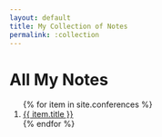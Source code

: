 ```yaml
---
layout: default
title: My Collection of Notes
permalink: :collection
---
```


# All My Notes
<ol>
  {% for item in site.conferences %}
  <li><a href="{{item.url}}">{{ item.title }}</a></li>
  {% endfor %}
</ol>
